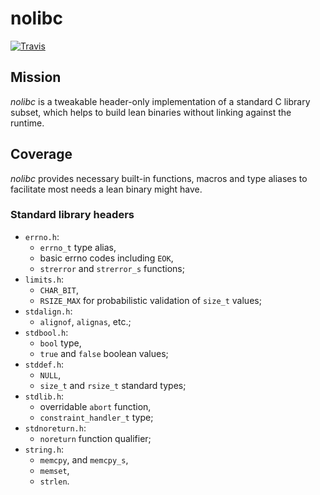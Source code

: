 # nolibc

[![Travis](https://travis-ci.org/aprelev/nolibc.svg?branch=master)](https://travis-ci.org/aprelev/nolibc)

## Mission

_nolibc_ is a tweakable header-only implementation of a standard C library subset,
which helps to build lean binaries without linking against the runtime.

## Coverage

_nolibc_ provides necessary built-in functions, macros and type aliases
to facilitate most needs a lean binary might have.

### Standard library headers

- `errno.h`:
    - `errno_t` type alias,
    - basic errno codes including `EOK`,
    - `strerror` and `strerror_s` functions;
- `limits.h`:
    - `CHAR_BIT`,
    - `RSIZE_MAX` for probabilistic validation of `size_t` values;
- `stdalign.h`:
    - `alignof`, `alignas`, etc.;
- `stdbool.h`:
    - `bool` type,
    - `true` and `false` boolean values;
- `stddef.h`:
    - `NULL`,
    - `size_t` and `rsize_t` standard types;
- `stdlib.h`:
    - overridable `abort` function,
    - `constraint_handler_t` type;
- `stdnoreturn.h`:
    - `noreturn` function qualifier;
- `string.h`:
    - `memcpy`, and `memcpy_s`,
    - `memset`,
    - `strlen`.
